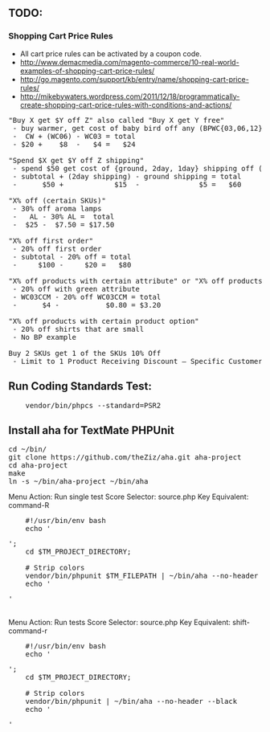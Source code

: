 
## TODO:

### Shopping Cart Price Rules

* All cart price rules can be activated by a coupon code.
* http://www.demacmedia.com/magento-commerce/10-real-world-examples-of-shopping-cart-price-rules/
* http://go.magento.com/support/kb/entry/name/shopping-cart-price-rules/
* http://mikebywaters.wordpress.com/2011/12/18/programmatically-create-shopping-cart-price-rules-with-conditions-and-actions/

<pre>
"Buy X get $Y off Z" also called "Buy X get Y free"
 - buy warmer, get cost of baby bird off any (BPWC{03,06,12})
 -  CW + (WC06) - WC03 = total
 - $20 +    $8  -   $4 =   $24

"Spend $X get $Y off Z shipping"
 - spend $50 get cost of {ground, 2day, 1day} shipping off (selected shipping)
 - subtotal + (2day shipping) - ground shipping = total
 -      $50 +            $15  -              $5 =   $60

"X% off (certain SKUs)"
 - 30% off aroma lamps
 -   AL - 30% AL =  total
 -  $25 -  $7.50 = $17.50

"X% off first order"
 - 20% off first order
 - subtotal - 20% off = total
 -     $100 -     $20 =   $80

"X% off products with certain attribute" or "X% off products of a certain color"
 - 20% off with green attribute
 - WC03CCM - 20% off WC03CCM = total
 -      $4 -           $0.80 = $3.20

"X% off products with certain product option"
 - 20% off shirts that are small
 - No BP example

Buy 2 SKUs get 1 of the SKUs 10% Off
 - Limit to 1 Product Receiving Discount – Specific Customer Segment
</pre>

## Run Coding Standards Test:

<pre>
    vendor/bin/phpcs --standard=PSR2
</pre>

## Install aha for TextMate PHPUnit

<pre>
cd ~/bin/
git clone https://github.com/theZiz/aha.git aha-project
cd aha-project
make
ln -s ~/bin/aha-project ~/bin/aha
</pre>

Menu Action: Run single test
Score Selector: source.php
Key Equivalent: command-R
<pre>
	#!/usr/bin/env bash
	echo '<pre>';
	cd $TM_PROJECT_DIRECTORY;

	# Strip colors
	vendor/bin/phpunit $TM_FILEPATH | ~/bin/aha --no-header --black
	echo '</pre>'
</pre>

Menu Action: Run tests
Score Selector: source.php
Key Equivalent: shift-command-r
<pre>
	#!/usr/bin/env bash
	echo '<pre>';
	cd $TM_PROJECT_DIRECTORY;

	# Strip colors
	vendor/bin/phpunit | ~/bin/aha --no-header --black
	echo '</pre>'
</pre>
